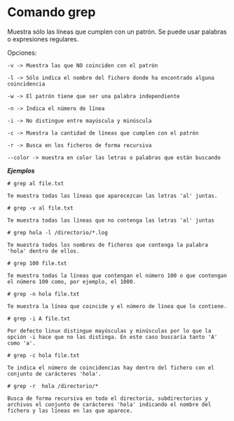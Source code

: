 # Comando grep #

Muestra sólo las líneas que cumplen con un patrón. Se puede usar palabras o expresiones regulares.

Opciones:

    -v -> Muestra las que NO coinciden con el patrón

    -l -> Sólo indica el nombre del fichero donde ha encontrado alguna coincidencia

    -w -> El patrón tiene que ser una palabra independiente

    -n -> Indica el número de línea

    -i -> No distingue entre mayúscula y minúscula

    -c -> Muestra la cantidad de líneas que cumplen con el patrón

    -r -> Busca en los ficheros de forma recursiva

    --color -> muestra en color las letras o palabras que están buscando

***Ejemplos***

    # grep al file.txt

    Te muestra todas las líneas que aparecezcan las letras 'al' juntas.

    # grep -v al file.txt

    Te muestra todas las líneas que no contenga las letras 'al' juntas

    # grep hola -l /directorio/*.log

    Te muestra todos los nombres de ficheros que contenga la palabra 'hola' dentro de ellos.

    # grep 100 file.txt

    Te muestra todas la líneas que contengan el número 100 o que contengan el número 100 como, por ejemplo, el 1000.

    # grep -n hola file.txt

    Te muestra la línea que coincide y el número de línea que lo contiene.

    # grep -i A file.txt

    Por defecto linux distingue mayúsculas y minúsculas por lo que la opción -i hace que no las distinga. En este caso buscaría tanto 'A' como 'a'.

    # grep -c hola file.txt

    Te indica el número de coincidencias hay dentro del fichero con el conjunto de carácteres 'hola'.

    # grep -r  hola /directorio/*

    Busca de forma recursiva en todo el directorio, subdirectorios y archivos el conjunto de carácteres 'hola' indicando el nombre del fichero y las líneas en las que aparece.